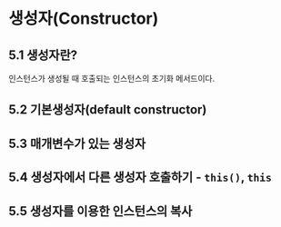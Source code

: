# 생성자(Constructor)

## 5.1 생성자란?

인스턴스가 생성될 때 호출되는 인스턴스의 초기화 메서드이다.


## 5.2 기본생성자(default constructor)

## 5.3 매개변수가 있는 생성자

## 5.4 생성자에서 다른 생성자 호출하기 - `this()`, `this`

## 5.5 생성자를 이용한 인스턴스의 복사
